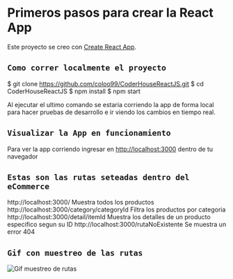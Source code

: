 # Primeros pasos para crear la React App
Este proyecto se creo con [Create React App](https://github.com/facebook/create-react-app).

## `Como correr localmente el proyecto`
$ git clone https://github.com/coloo99/CoderHouseReactJS.git
$ cd CoderHouseReactJS
$ npm install
$ npm start

Al ejecutar el ultimo comando se estaria corriendo la app de forma local para hacer pruebas de desarrollo
e ir viendo los cambios en tiempo real.

## `Visualizar la App en funcionamiento`
Para ver la app corriendo ingresar en [http://localhost:3000](http://localhost:3000) dentro de tu navegador

## `Estas son las rutas seteadas dentro del eCommerce`

http://localhost:3000/  Muestra todos los productos
http://localhost:3000/category/categoryId  Filtra los productos por categoria
http://localhost:3000/detail/itemId  Muestra los detalles de un producto especifico segun su ID
http://localhost:3000/rutaNoExistente  Se muestra un error 404

## `Gif con muestreo de las rutas`
![Gif muestreo de rutas](/images/rutas.gif)